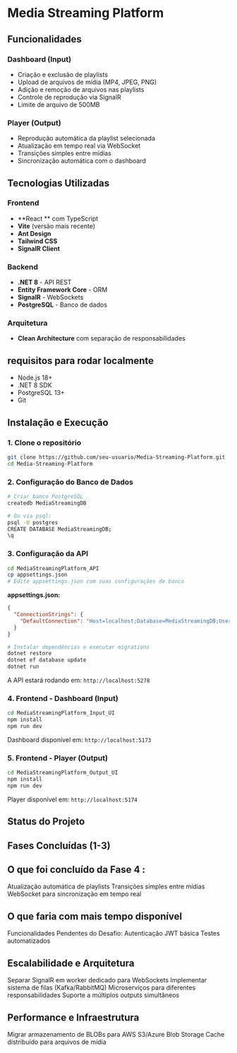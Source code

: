 # Media Streaming Platform

## Funcionalidades
### Dashboard (Input)
- Criação e exclusão de playlists
- Upload de arquivos de mídia (MP4, JPEG, PNG)
- Adição e remoção de arquivos nas playlists
- Controle de reprodução via SignalR
- Limite de arquivo de 500MB

### Player (Output)
- Reprodução automática da playlist selecionada
- Atualização em tempo real via WebSocket
- Transições simples entre mídias
- Sincronização automática com o dashboard

## Tecnologias Utilizadas

### Frontend
- **React ** com TypeScript
- **Vite** (versão mais recente)
- **Ant Design** 
- **Tailwind CSS** 
- **SignalR Client**
### Backend
- **.NET 8** - API REST
- **Entity Framework Core** - ORM
- **SignalR** - WebSockets
- **PostgreSQL** - Banco de dados

### Arquitetura
- **Clean Architecture** com separação de responsabilidades

## requisitos para rodar localmente

- Node.js 18+
- .NET 8 SDK
- PostgreSQL 13+
- Git

## Instalação e Execução

### 1. Clone o repositório
```bash
git clone https://github.com/seu-usuario/Media-Streaming-Platform.git
cd Media-Streaming-Platform
```

### 2. Configuração do Banco de Dados
```bash
# Criar banco PostgreSQL
createdb MediaStreamingDB

# Ou via psql:
psql -U postgres
CREATE DATABASE MediaStreamingDB;
\q
```

### 3. Configuração da API
```bash
cd MediaStreamingPlatform_API
cp appsettings.json
# Edite appsettings.json com suas configurações de banco
```

**appsettings.json:**
```json
{
  "ConnectionStrings": {
    "DefaultConnection": "Host=localhost;Database=MediaStreamingDB;Username=postgres;Password=SUA_SENHA"
  }
}
```

```bash
# Instalar dependências e executar migrations
dotnet restore
dotnet ef database update
dotnet run
```
A API estará rodando em: `http://localhost:5278`

### 4. Frontend - Dashboard (Input)
```bash
cd MediaStreamingPlatform_Input_UI
npm install
npm run dev
```
Dashboard disponível em: `http://localhost:5173`

### 5. Frontend - Player (Output)
```bash
cd MediaStreamingPlatform_Output_UI
npm install
npm run dev
```
Player disponível em: `http://localhost:5174`

## Status do Projeto

## Fases Concluídas (1-3)

## O que foi concluído da Fase 4 :

Atualização automática de playlists
Transições simples entre mídias
WebSocket para sincronização em tempo real

## O que faria com mais tempo disponível

Funcionalidades Pendentes do Desafio:
Autenticação JWT básica
Testes automatizados 

## Escalabilidade e Arquitetura

Separar SignalR em worker dedicado para WebSockets
Implementar sistema de filas (Kafka/RabbitMQ)
Microserviços para diferentes responsabilidades
Suporte a múltiplos outputs simultâneos

## Performance e Infraestrutura

Migrar armazenamento de BLOBs para AWS S3/Azure Blob Storage
Cache distribuído para arquivos de mídia
